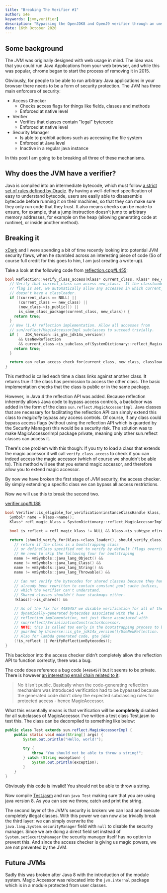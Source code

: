 ```yaml
---
title: "Breaking The Verifier #1"
author: x4e
keywords: [jvm,verifier]
description: "Bypassing the OpenJDK8 and OpenJ9 verifier through an unsecured backdoor"
date: 16th October 2020
---
```


## Some background

The JVM was originally designed with web usage in mind. 
The idea was that you could run Java Applications from your web browser, and while this was popular, chrome began to start the process of removing it in 2015.

Obviously, for people to be able to run arbitrary Java applications in your browser there needs to be a form of security protection.
The JVM has three main enforcers of security:

- Access Checker
    - Checks access flags for things like fields, classes and methods
    - Enforced at native level
- Verifier
  - Verifies that classes contain "legal" bytecode
  - Enforced at native level
- Security Manager
  - Is able to prohibit actions such as accessing the file system
  - Enforced at Java level
  - Inactive in a regular java instance
	
In this post I am going to be breaking all three of these mechanisms.

## Why does the JVM have a verifier?

Java is compiled into an intermediate bytecode, which must follow [a strict set of rules defined by Oracle](https://docs.oracle.com/javase/specs/jvms/se15/html/).
By having a well-defined specification of easy to understand bytecode, users are easily able to disassemble bytecode before running it on their machines, so that they can make sure they only run code that they trust.
It also means checks can be made to ensure, for example, that a jump instruction doesn't jump to arbitrary memory addresses, for example on the heap (allowing generating code at runtime), or inside another method).

## Breaking it

[xDark](https://github.com/xxDark) and I were spending a bit of time recently looking into potential JVM security flaws, when he stumbled across an interesting piece of code (So of course full credit for this goes to him, I am just creating a write-up).

Take a look at the following code from [reflection.cpp#L455](https://github.com/openjdk/jdk/blob/jdk8-b120/hotspot/src/share/vm/runtime/reflection.cpp#L455):
```cpp
bool Reflection::verify_class_access(Klass* current_class, Klass* new_class, bool classloader_only) {
  // Verify that current_class can access new_class.  If the classloader_only
  // flag is set, we automatically allow any accesses in which current_class
  // doesn't have a classloader.
  if ((current_class == NULL) ||
      (current_class == new_class) ||
      (new_class->is_public()) ||
      is_same_class_package(current_class, new_class)) {
    return true;
  }
  // New (1.4) reflection implementation. Allow all accesses from
  // sun/reflect/MagicAccessorImpl subclasses to succeed trivially.
  if (   JDK_Version::is_gte_jdk14x_version()
      && UseNewReflection
      && current_class->is_subclass_of(SystemDictionary::reflect_MagicAccessorImpl_klass())) {
    return true;
  }

  return can_relax_access_check_for(current_class, new_class, classloader_only);
}
```
This method is called each time a class links against another class.
It returns true if the class has permission to access the other class.
The basic implementation checks that the class is public or in the same package.

However, in Java 4 the reflection API was added. Because reflection inherently allows Java code to bypass access controls, a backdoor was added in the form of the class `sun.reflect.MagicAccessorImpl`. 
Java classes that are necessary for facilitating the reflection API can simply extend this class to *magically* bypass any access controls. Of course, if any class could bypass access flags (without using the reflection API which is guarded by the Security Manager) this would be a security risk. 
The solution was to make MagicAccessorImpl package private, meaning only other sun.reflect classes can access it.

There's one problem with this though: If you try to load a class that extends the magic accessor it will call `verify_class_access` to check if you can indeed access the magic accessor (which of course we shouldn't be able to). This method will see that you extend magic accessor, and therefore allow you to extend magic accessor.

By now we have broken the first stage of JVM security, the access checker. By simply extending a specific class we can bypass all access restrictions.

Now we will use this to break the second two.


[verifier.cpp#L188](https://github.com/openjdk/jdk/blob/jdk8-b120/hotspot/src/share/vm/classfile/verifier.cpp#L188)
```cpp
bool Verifier::is_eligible_for_verification(instanceKlassHandle klass, bool should_verify_class) {
  Symbol* name = klass->name();
  Klass* refl_magic_klass = SystemDictionary::reflect_MagicAccessorImpl_klass();

  bool is_reflect = refl_magic_klass != NULL && klass->is_subtype_of(refl_magic_klass);

  return (should_verify_for(klass->class_loader(), should_verify_class) &&
    // return if the class is a bootstrapping class
    // or defineClass specified not to verify by default (flags override passed arg)
    // We need to skip the following four for bootstraping
    name != vmSymbols::java_lang_Object() &&
    name != vmSymbols::java_lang_Class() &&
    name != vmSymbols::java_lang_String() &&
    name != vmSymbols::java_lang_Throwable() &&

    // Can not verify the bytecodes for shared classes because they have
    // already been rewritten to contain constant pool cache indices,
    // which the verifier can't understand.
    // Shared classes shouldn't have stackmaps either.
    !klass()->is_shared() &&

    // As of the fix for 4486457 we disable verification for all of the
    // dynamically-generated bytecodes associated with the 1.4
    // reflection implementation, not just those associated with
    // sun/reflect/SerializationConstructorAccessor.
    // NOTE: this is called too early in the bootstrapping process to be
    // guarded by Universe::is_gte_jdk14x_version()/UseNewReflection.
    // Also for lambda generated code, gte jdk8
    (!is_reflect || VerifyReflectionBytecodes));
}
```

This backdoor into the access checker didn't completely allow the reflection API to function correctly, there was a bug.

The code does reference a bug code (`4486457`) but it seems to be private. There is however [an interesting email chain related to it](http://mail.openjdk.java.net/pipermail/jigsaw-dev/2016-December/010645.html):

> No it isn't public. Basically when the code-generating reflection
> mechanism was introduced verification had to be bypassed because the
> generated code didn't obey the expected subclassing rules for protected
> access - hence MagicAccessor.

What this essentially means is that verification will be **completely** disabled for all subclasses of MagicAccessor.
I've written a test class Test.jasm to test this. The class can be decompiled to something like below:
```java
public class Test extends sun.reflect.MagicAccessorImpl {
	public static void main(String[] args) {
		System.out.println("Hello, world!");
		
		try {
			throw "You should not be able to throw a string!";
		} catch (String exception) {
			System.out.println(exception);
		}
	}
}
```
Obviously this code is invalid! You should not be able to throw a string.

Now compile [Test.jasm](https://github.com/x4e/Blog/blob/master/001-Breaking-The-Verifier-1/Test.jasm) and run `java Test` making sure that you are using java version 8. As you can see we throw, catch and print the string.

The second layer of the JVM's security is broken: we can load and execute completely illegal classes.
With this power we can now also trivially break the third layer: we can simply overwrite the `java.lang.System.securityManager` field with `null` to disable the security manager. Since we are doing a direct field set instead of `System.setSecurityManager` the security manager itself has no option to prevent this. And since the access checker is giving us magic powers, we are not prevented by the JVM.

## Future JVMs
Sadly this was broken after Java 8 with the introduction of the module system. Magic Accessor was relocated into the `jvm.internal` package which is in a module protected from user classes.